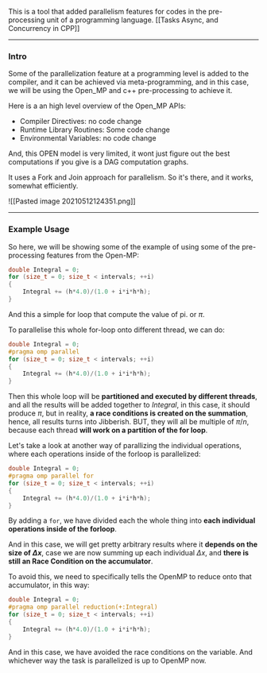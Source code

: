 This is a tool that added parallelism features for codes in the pre-processing unit of a programming language.
[[Tasks Async, and Concurrency in CPP]]

---
### **Intro**

Some of the parallelization feature at a programming level is added to the compiler, and it can be achieved via meta-programming, and in this case, we will be using the Open_MP and c++ pre-processing to achieve it. 

Here is a an high level overview of the Open_MP APIs: 

* Compiler Directives: no code change 
* Runtime Library Routines: Some code change 
* Environmental Variables: no code change

And, this OPEN model is very limited, it wont just figure out the best computations if you give is a DAG computation graphs. 

It uses a Fork and Join approach for parallelism. So it's there, and it works, somewhat efficiently. 

![[Pasted image 20210512124351.png]]


---
### **Example Usage**

So here, we will be showing some of the example of using some of the pre-processing features from the Open-MP: 


```cpp
double Integral = 0;
for (size_t = 0; size_t < intervals; ++i)
{
    Integral += (h*4.0)/(1.0 + i*i*h*h);
}
```

And this a simple for loop that compute the value of pi. or $\pi$. 

To parallelise this whole for-loop onto different thread, we can do: 

```cpp
double Integral = 0;
#pragma omp parallel
for (size_t = 0; size_t < intervals; ++i)
{
    Integral += (h*4.0)/(1.0 + i*i*h*h);
}
```

Then this whole loop will be **partitioned and executed by different threads**, and all the results will be added together to $Integral$, in this case, it should produce $\pi$, but in reality, **a race conditions is created on the summation**, hence, all results turns into Jibberish. BUT, they will all be multiple of $\pi/n$, because each thread **will work on a partition of the for loop**. 


Let's take a look at another way of parallizing the individual operations, where each operations inside of the forloop is parallelized: 

```cpp
double Integral = 0;
#pragma omp parallel for
for (size_t = 0; size_t < intervals; ++i)
{
    Integral += (h*4.0)/(1.0 + i*i*h*h);
}
```

By adding a `for`, we have divided each the whole thing into **each individual operations inside of the forloop**. 

And in this case, we will get pretty arbitrary results where it **depends on the size of $\Delta x$**, case we are now summing up each individual $\Delta x$, and **there is still an Race Condition on the accumulator**. 

To avoid this, we need to specifically tells the OpenMP to reduce onto that accumulator, in this way: 


```cpp
double Integral = 0;
#pragma omp parallel reduction(+:Integral)
for (size_t = 0; size_t < intervals; ++i)
{
    Integral += (h*4.0)/(1.0 + i*i*h*h);
}
```

And in this case, we have avoided the race conditions on the variable. And whichever way the task is parallelized is up to OpenMP now. 



